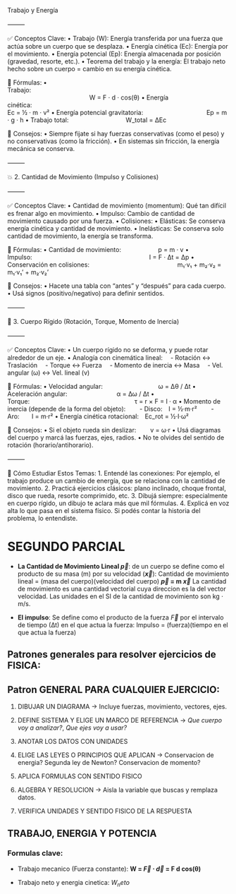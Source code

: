 Trabajo y Energía



⸻

✅ Conceptos Clave:
	•	Trabajo (W): Energía transferida por una fuerza que actúa sobre un cuerpo que se desplaza.
	•	Energía cinética (Ec): Energía por el movimiento.
	•	Energía potencial (Ep): Energía almacenada por posición (gravedad, resorte, etc.).
	•	Teorema del trabajo y la energía: El trabajo neto hecho sobre un cuerpo = cambio en su energía cinética.

🧠 Fórmulas:
	•	Trabajo:                                    
         W = F · d · cos(θ)
	•	Energía cinética:                      
         Ec = ½ · m · v²
	•	Energía potencial gravitatoria: 
         Ep = m · g · h
	•	Trabajo total:
         W_total = ΔEc

🎯 Consejos:
	•	Siempre fijate si hay fuerzas conservativas (como el peso) y no conservativas (como la fricción).
	•	En sistemas sin fricción, la energía mecánica se conserva.

⸻

💥 2. Cantidad de Movimiento (Impulso y Colisiones)

⸻

✅ Conceptos Clave:
	•	Cantidad de movimiento (momentum): Qué tan difícil es frenar algo en movimiento.
	•	Impulso: Cambio de cantidad de movimiento causado por una fuerza.
	•	Colisiones:
	•	Elásticas: Se conserva energía cinética y cantidad de movimiento.
	•	Inelásticas: Se conserva solo cantidad de movimiento, la energía se transforma.

🧠 Fórmulas:
	•	Cantidad de movimiento:      p = m · v
	•	Impulso:                   I = F · Δt = Δp
	•	Conservación en colisiones:
              m₁·v₁ + m₂·v₂ = m₁·v₁’ + m₂·v₂’

🎯 Consejos:
	•	Hacete una tabla con “antes” y “después” para cada cuerpo.
	•	Usá signos (positivo/negativo) para definir sentidos.

⸻

🔧 3. Cuerpo Rígido (Rotación, Torque, Momento de Inercia)

⸻

✅ Conceptos Clave:
	•	Un cuerpo rígido no se deforma, y puede rotar alrededor de un eje.
	•	Analogía con cinemática lineal:
 - Rotación ↔ Traslación
 - Torque ↔ Fuerza
 - Momento de inercia ↔ Masa
 - Vel. angular (ω) ↔ Vel. lineal (v)

🧠 Fórmulas:
	•	Velocidad angular:         ω = Δθ / Δt
	•	Aceleración angular:        α = Δω / Δt
	•	Torque:                 τ = r × F = I · α
	•	Momento de inercia (depende de la forma del objeto):
  - Disco: I = ½·m·r²
  - Aro:  I = m·r²
	•	Energía cinética rotacional: Ec_rot = ½·I·ω²

🎯 Consejos:
	•	Si el objeto rueda sin deslizar:
  v = ω·r
	•	Usá diagramas del cuerpo y marcá las fuerzas, ejes, radios.
	•	No te olvides del sentido de rotación (horario/antihorario).

⸻

🧠 Cómo Estudiar Estos Temas:
	1.	Entendé las conexiones: Por ejemplo, el trabajo produce un cambio de energía, que se relaciona con la cantidad de movimiento.
	2.	Practicá ejercicios clásicos: plano inclinado, choque frontal, disco que rueda, resorte comprimido, etc.
	3.	Dibujá siempre: especialmente en cuerpo rígido, un dibujo te aclara más que mil fórmulas.
	4.	Explicá en voz alta lo que pasa en el sistema físico. Si podés contar la historia del problema, lo entendiste.


# SEGUNDO PARCIAL
- **La Cantidad de Movimiento Lineal $\vec{p}$**: de un cuerpo se define como el producto de su masa (m) por su velocidad (**$\vec{x}$**):
	Cantidad de movimiento lineal = (masa del cuerpo)(velocidad del cuerpo)
**$\vec{p}$ = m $\vec{x}$**
La cantidad de movimiento es una cantidad vectorial cuya direccion es la del vector velocidad. Las unidades en el SI de la cantidad de movimiento son kg · m/s. 

- **El impulso**: Se define como el producto de la fuerza $\vec{F}$ por el intervalo de tiempo (∆t) en el que actua la fuerza:
Impulso = (fuerza)(tiempo en el que actua la fuerza)

## Patrones generales para resolver ejercicios de FISICA:
## Patron GENERAL PARA CUALQUIER EJERCICIO:
1. DIBUJAR UN DIAGRAMA
	-> Incluye fuerzas, movimiento, vectores, ejes.

2. DEFINE SISTEMA Y ELIGE UN MARCO DE REFERENCIA
	-> *Que cuerpo voy a analizar?*, *Que ejes voy a usar?*

3. ANOTAR LOS DATOS CON UNIDADES

4. ELIGE LAS LEYES O PRINCIPIOS QUE APLICAN
	-> Conservacion de energia? Segunda ley de Newton? Conservacion de momento?

5. APLICA FORMULAS CON SENTIDO FISICO

6. ALGEBRA Y RESOLUCION
	-> Aisla la variable que buscas y remplaza datos.

7. VERIFICA UNIDADES Y SENTIDO FISICO DE LA RESPUESTA

## TRABAJO, ENERGIA Y POTENCIA
### Formulas clave:

- Trabajo mecanico (Fuerza constante):
**W = $\vec{F}$ ⋅ $\vec{d}$ = F d cos(θ)**

- Trabajo neto y energia cinetica:
$W_neto$
